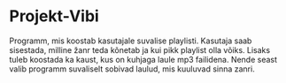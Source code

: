 # Projekt-Vibi
Programm, mis koostab kasutajale suvalise playlisti. Kasutaja saab sisestada, milline žanr teda kõnetab ja kui pikk playlist olla võiks. Lisaks tuleb koostada ka kaust, kus on kuhjaga laule mp3 failidena. Nende seast valib programm suvaliselt sobivad laulud, mis kuuluvad sinna zanri.
